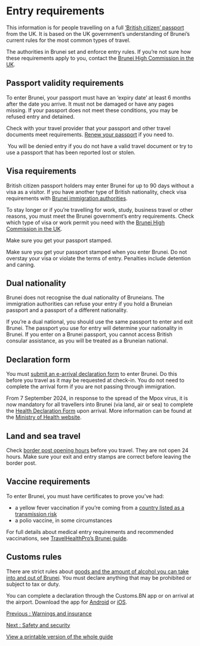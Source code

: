 # Entry requirements

This information is for people travelling on a full [‘British citizen’ passport](https://www.gov.uk/types-of-british-nationality) from the UK. It is based on the UK government’s understanding of Brunei’s current rules for the most common types of travel.

The authorities in Brunei set and enforce entry rules. If you’re not sure how these requirements apply to you, contact the [Brunei High Commission in the UK](https://www.mfa.gov.bn/uk-london/SitePages/Home.aspx).

## Passport validity requirements

To enter Brunei, your passport must have an ‘expiry date’ at least 6 months after the date you arrive. It must not be damaged or have any pages missing. If your passport does not meet these conditions, you may be refused entry and detained.

Check with your travel provider that your passport and other travel documents meet requirements. [Renew your passport](https://www.gov.uk/renew-adult-passport/renew) if you need to.

 You will be denied entry if you do not have a valid travel document or try to use a passport that has been reported lost or stolen.

## Visa requirements

British citizen passport holders may enter Brunei for up to 90 days without a visa as a visitor. If you have another type of British nationality, check visa requirements with [Brunei immigration authorities](http://www.immigration.gov.bn/en/SitePages/Visa,%20Visit%20and%20Diplomatic.aspx).

To stay longer or if you’re travelling for work, study, business travel or other reasons, you must meet the Brunei government’s entry requirements. Check which type of visa or work permit you need with the [Brunei High Commission in the UK](https://www.mfa.gov.bn/uk-london/SitePages/Home.aspx).

Make sure you get your passport stamped.

Make sure you get your passport stamped when you enter Brunei. Do not overstay your visa or violate the terms of entry. Penalties include detention and caning.

## Dual nationality

Brunei does not recognise the dual nationality of Bruneians. The immigration authorities can refuse your entry if you hold a Bruneian passport and a passport of a different nationality.

If you’re a dual national, you should use the same passport to enter and exit Brunei. The passport you use for entry will determine your nationality in Brunei. If you enter on a Brunei passport, you cannot access British consular assistance, as you will be treated as a Bruneian national.

## Declaration form

You must [submit an e-arrival declaration form](https://www.imm.gov.bn/) to enter Brunei. Do this before you travel as it may be requested at check-in. You do not need to complete the arrival form if you are not passing through immigration.

From 7 September 2024, in response to the spread of the Mpox virus, it is now mandatory for all travellers into Brunei (via land, air or sea) to complete the [Health Declaration Form](https://www.healthinfo.gov.bn/travel#/user/login) upon arrival. More information can be found at the [Ministry of Health website](https://www.moh.gov.bn/).

## Land and sea travel

Check [border post opening hours](https://www.immigration.gov.bn/SitePages/Pos-Pos%20Kawalan.aspx) before you travel. They are not open 24 hours. Make sure your exit and entry stamps are correct before leaving the border post.

## Vaccine requirements

To enter Brunei, you must have certificates to prove you’ve had:

* a yellow fever vaccination if you’re coming from a [country listed as a transmission risk](https://nathnacyfzone.org.uk/factsheet/65/countries-with-risk-of-yellow-fever-transmission)
* a polio vaccine, in some circumstances

For full details about medical entry requirements and recommended vaccinations, see [TravelHealthPro’s Brunei guide](https://travelhealthpro.org.uk/country/35/brunei#Vaccine_Recommendations).

## Customs rules

There are strict rules about [goods and the amount of alcohol you can take into and out of Brunei](https://bdnsw.mofe.gov.bn/Pages/ImpExpProh-RestictionGoods.aspx). You must declare anything that may be prohibited or subject to tax or duty.

You can complete a declaration through the Customs.BN app or on arrival at the airport. Download the app for [Android](https://play.google.com/store/apps/details?id=rced.egnc.customsbn&pli=1https://play.google.com/store/apps/details?id=rced.egnc.customsbn&pli=1) or [iOS](https://apps.apple.com/us/app/customs-bn/id6449696019).

[Previous
:
Warnings and insurance](/foreign-travel-advice/brunei)

[Next
:
Safety and security](/foreign-travel-advice/brunei/safety-and-security)

[View a printable version of the whole guide](/foreign-travel-advice/brunei/print)